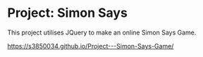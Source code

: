 <h1>Project: Simon Says</h1>

This project utilises JQuery to make an online Simon Says Game.

 https://s3850034.github.io/Project---Simon-Says-Game/
